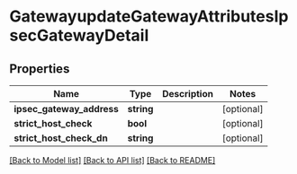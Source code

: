 # GatewayupdateGatewayAttributesIpsecGatewayDetail

## Properties
Name | Type | Description | Notes
------------ | ------------- | ------------- | -------------
**ipsec_gateway_address** | **string** |  | [optional] 
**strict_host_check** | **bool** |  | [optional] 
**strict_host_check_dn** | **string** |  | [optional] 

[[Back to Model list]](../README.md#documentation-for-models) [[Back to API list]](../README.md#documentation-for-api-endpoints) [[Back to README]](../README.md)


